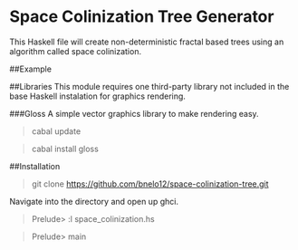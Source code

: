 # Space Colinization Tree Generator

This Haskell file will create non-deterministic fractal based trees using an algorithm called space colinization.

##Example


##Libraries
This module requires one third-party library not included in the base Haskell instalation for graphics rendering.

###Gloss
A simple vector graphics library to make rendering easy.
>	cabal update

>	cabal install gloss

##Installation
>	git clone https://github.com/bnelo12/space-colinization-tree.git

Navigate into the directory and open up ghci. 

>	Prelude> :l space_colinization.hs

>	Prelude> main
